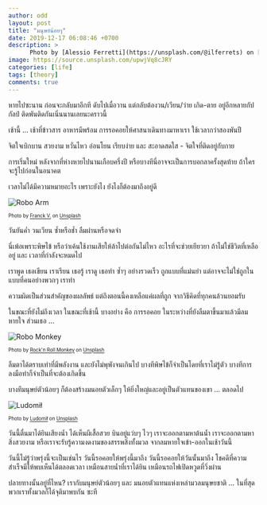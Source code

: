 ```yaml
---
author: odd
layout: post
title: "มนุษย์น้อยๆ"
date: 2019-12-17 06:08:46 +0700
description: >
      Photo by [Alessio Ferretti](https://unsplash.com/@ilferrets) on [Unsplash](https://unsplash.com/)
image: https://source.unsplash.com/upwjVq8cJRY
categories: [life]
tags: [theory]
comments: true
---
```

หายไปซะนาน ก่อนจะกลับมาอีกที ดับไปเมื่อวาน แต่กลับต้องวน/เวียน/ว่าย เกิด-ตาย อยู่อีกหลายกัปกัลป์ ติดพันติดกันเนิ่นนานเลยนะคราวนี้

เช้านี้ ... เช้าที่ข้าวสาร อาหารมีพร้อม การรอคอยให้ศาสนาเดินทางมาหาเรา ใช้เวลากว่าสองพันปี

จิตใจเบิกบาน สวยงาม หวั่นไหว อ่อนโยน เรียบง่าย และ สะอาดสดใส - จิตใจที่ติดอยู่กับกาย

การเริ่มใหม่ หลังจากที่ห่างหายไปนานเกือบครึ่งปี หรือบางทีนี่อาจจะเป็นการบอกลาครั้งสุดท้าย ถ้าใครจะรู้ไปก่อนในอนาคต

เวลาไม่ได้มีความหมายอะไร เพราะยังไง ยังไงก็ต้องมาถึงอยู่ดี

![Robo Arm](https://source.unsplash.com/jIBMSMs4_kA/400x275)

<sup><sub>Photo by [Franck V.](https://unsplash.com/@franckinjapan) on [Unsplash](https://unsplash.com/)</sub></sup>

วันยันค่ำ วนเวียน ซ้ำหรือช้ำ ลืมผ่านหรือจดจำ

นี่เพ้อเพราะพิษไข้ หรือว่าเค้นใช้งานเสียให้ล้าไปต่อกันไม่ไหว อะไรที่จะช่วยเยียวยา ถ้าไม่ใช่ชีวิตที่เหลืออยู่ และ เวลาที่กำลังจะหมดไป

เราพูด เธอเขียน เราเรียน เธอรู้ เราดู เธอทำ ซ้ำๆ อย่างรวดเร็ว ถูกแบบที่แม่นยำ แต่อาจจะไม่ใช่ถูกในแบบที่คนอย่างพวกๆ เราทำ

ความผิดเป็นส่วนสำคัญของผลลัพธ์ แต่ถึงตอนนี้คงเหลือแค่ผลที่ถูก จากวิธีคิดที่ทุกคนล้วนยอมรับ

ในขณะที่ยังไม่ถึงเวลา ในขณะที่เช้านี้ บางอย่าง คือ การรอคอย ในระหว่างที่ยังลืมตาขึ้นมาแล้วมีลมหายใจ ส่วนเธอ ...

![Robo Monkey](https://source.unsplash.com/R4WCbazrD1g/400x275)

<sup><sub>Photo by [Rock'n Roll Monkey](https://unsplash.com/@rocknrollmonkey) on [Unsplash](https://unsplash.com/)</sub></sup>

ลืมตาได้ตราบเท่าที่มีพลังงาน และยังไม่พุพังจนเกินไป บางทีพิษไข้ก็จำเป็นโดยที่เราไม่รู้ตัว บางทีการลงมือทำก็จำเป็นที่จะต้องเกิดขึ้น

บางทีมนุษย์ตัวน้อยๆ ก็ต้องสร้างมนอยตัวเล็กๆ ให้ยิ่งใหญ่และอยู่เป็นตัวแทนของเขา ... ตลอดไป

![Ludomił](https://source.unsplash.com/NVeMwthXZY8/400x275)

<sup><sub>Photo by [Ludomił](https://unsplash.com/@ludovenividivici) on [Unsplash](https://unsplash.com/)</sub></sup>

วันนี้ตื่นมาได้ยินเสียงน้ำ ได้เห็นผีเสื้อสวย บินอยู่แว่บๆ ไวๆ เราจะออกตามหาต้นน้ำ เราจะออกตามหาสิ่งสวยงาม หรือเราจะรับรู้ความงดงามของสรรพสิ่งทั้งมวล จากลมหายใจเข้า-ออกในเช้าวันนี้

วันนี้ไม่รู้ว่าพรุ่งนี้จะเป็นเช่นไร วันนี้รอคอยให้พรุ่งนี้มาถึง วันนี้รอคอยให้วันนั้นมาถึง โชคดีที่ความสำเร็จมีให้พบเห็นได้ตลอดเวลา เหมือนสายน้ำที่เราได้ยิน เหมือนรถไฟเปิดหวูดที่วิ่งผ่าน

ปลายทางนั้นอยู่ที่ไหน? เรากับมนุษย์ตัวน้อยๆ และ มนอยตัวแทนแห่งเหล่ามวลมนุษยชาติ ... ในที่สุดพวกเราทั้งมวลก็ได้จุติมาพบกัน ซะที

